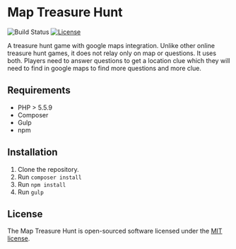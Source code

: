 # Map Treasure Hunt

![Build Status](https://img.shields.io/badge/stage-pre--alpha-red.svg)
[![License](https://img.shields.io/badge/licence-MIT-green.svg)](https://packagist.org/packages/laravel/framework)

A treasure hunt game with google maps integration. Unlike other online treasure hunt games, it does not relay only on map or questions. It uses both. Players need to answer questions to get a location clue which they will need to find in google maps to find more questions and more clue.

## Requirements
- PHP > 5.5.9
- Composer
- Gulp
- npm

## Installation
1. Clone the repository.
2. Run `composer install`
3. Run `npm install`
4. Run `gulp`


## License
The Map Treasure Hunt is open-sourced software licensed under the [MIT license](http://opensource.org/licenses/MIT).
